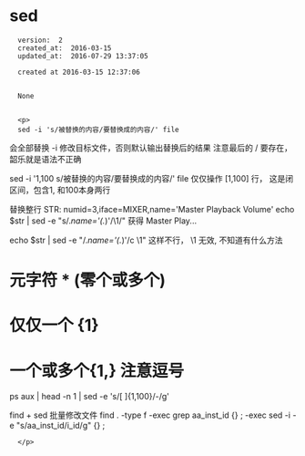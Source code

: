 
  # sed

      version:  2
      created_at:  2016-03-15
      updated_at:  2016-07-29 13:37:05

      created at 2016-03-15 12:37:06 


      None


      <p>
      sed -i 's/被替换的内容/要替换成的内容/' file
会全部替换
-i 修改目标文件，否则默认输出替换后的结果
注意最后的 / 要存在，韶乐就是语法不正确


sed -i '1,100 s/被替换的内容/要替换成的内容/' file
仅仅操作 [1,100] 行， 这是闭区间，包含1, 和100本身两行


替换整行
STR: numid=3,iface=MIXER,name='Master Playback Volume'
echo $str | sed -e "s/.*name='\(.*\)'/\1/" 
获得 Master Play...

echo $str | sed -e "/.*name='\(.*\)'/c \1" 
这样不行， \1 无效, 不知道有什么方法


# 元字符 * (零个或多个)
# 仅仅一个 {1}
# 一个或多个{1,} 注意逗号
ps aux | head -n 1 | sed -e 's/[ ]\{1,100\}/-/g'


find + sed 批量修改文件
find . -type f -exec grep aa_inst_id {} \; -exec sed -i -e "s/aa_inst_id/i_id/g" {} \;


      </p>

  